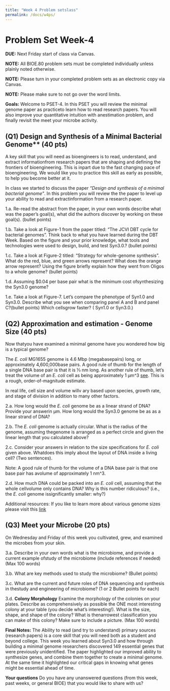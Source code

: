 ```yaml
---
title: "Week 4 Problem setslass"
permalink: /docs/w4ps/
---
```


# Problem Set Week-4

**DUE:** Next Friday start of class via Canvas.

**NOTE:** All BIOE.80 problem sets must be completed individually unless plainly noted otherwise.

**NOTE:** Please turn in your completed problem sets as an electronic copy via Canvas.

**NOTE:** Please make sure to not go over the word limits.

**Goals:** Welcome to PSET-4. 
In this PSET you will review the minimal genome paper as practiceto learn how to read research papers. 
You will also improve your quantitative intuition with anestimation problem, 
and finally revisit the meet your microbe activity.

## (Q1) Design and Synthesis of a Minimal Bacterial Genome** (40 pts)

A key skill that you will need as bioengineers is to read, understand, and extract informationfrom research papers that are shaping and defining the frontiers of bioengineering. This is inpart due to the fast changing pace of bioengineering. We would like you to practice this skill as early as possible, to help you become better at it.


In class we started to discuss the paper *“Design and synthesis of a minimal bacterial genome"*. In this problem you will review the the paper to level up your ability to read and extractinformation from a research paper.

1.a. Re-read the abstract from the paper, in your own words describe what was the paper’s goal(s), 
what did the authors discover by working on these goal(s). (bullet points)

1.b. Take a look at Figure-1 from the paper titled: “The JCVI DBT cycle for bacterial genomes”. 
Think back to what you have learned during the DBT Week. Based on the figure and your prior knowledge, 
what tools and technologies were used to design, build, and test Syn3.0.?  (bullet points)

1.c. Take a look at Figure-2 titled: “Strategy for whole-genome synthesis”. What do the red, blue, and green arrows represent? What does the orange arrow represent? 
Using the figure briefly explain how they went from Oligos to a whole genome? (bullet points)

1.d. Assuming $0.04 per base pair what is the minimum cost ofsynthesizing the Syn3.0 genome?

1.e. Take a look at Figure-7. Let’s compare the phenotype of Syn1.0 and Syn3.0.
Describe what you see when comparing panel A and B and panel C?(bullet points) 
Which cellsgrow faster? ( Syn1.0 or Syn3.0.)

## (Q2) Approximation and estimation - Genome Size (40 pts)

Now thatyou have examined a minimal genome have you wondered how big is a typical genome?

The *E. coli* MG1655 genome is 4.6 Mbp (megabasepairs) long, or approximately 4,600,000base pairs. 
A good rule of thumb for the length of a single DNA base pair is that it is ⅓ nm long.
As another rule of thumb, let’s treat the volume of an *E. coli* cell as being approximately 1 μm^3 [see](http://book.bionumbers.org/how-big-is-an-e-coli-cell-and-what-is-its-mass/). This is a rough, order-of-magnitude estimate. 

In real life, cell size and volume willv ary based upon species, growth rate, and stage of division 
in addition to many other factors.

2.a. How long would the *E. coli* genome be as a linear strand of DNA?  Provide your answerin μm. How long would the Syn3.0 genome be as as a linear strand of DNA?

2.b. The *E. coli* genome is actually circular. What is the radius of the genome, assuming thegenome is arranged as a perfect circle and given the linear length that you calculated above?

2.c. Consider your answers in relation to the size specifications for *E. coli* given above. Whatdoes this imply about the layout of DNA inside a living cell? (Two sentences).

Note: A good rule of thumb for the volume of a DNA base pair is that one base pair has avolume of approximately 1 nm^3.

2.d. How much DNA could be packed into an *E. coli* cell, assuming that the whole cellvolume only contains DNA? Why is this number ridiculous? (i.e., the *E. coli* genome issignificantly smaller: why?)

Additional resources: If you like to learn more about various genome sizes please visit this [link](http://book.bionumbers.org/how-big-are-genomes/)


## (Q3) Meet your Microbe (20 pts)

On Wednesday and Friday of this week you cultivated, grew, and examined the microbes from your skin.

3.a. Describe in your own words what is the microbiome, and provide a current example ofstudy of the microbiome (include references if needed) (Max 100 words)

3.b. What are key methods used to study the microbiome? (Bullet points)

3.c. What are the current and future roles of DNA sequencing and synthesis in thestudy and engineering of microbiome? (1 or 2 Bullet points for each)

3.d. **Colony Morphology** Examine the morphology of the colonies on your plates. Describe as comprehensively as possible the ONE most interesting colony at your table (you decide what’s interesting!). What is the size, shape, and shape of the colony? What is thenarrowest classification you can make of this colony? Make sure to include a picture. (Max 100 words)

**Final Notes:** The Ability to read (and try to understand) primary sources (research papers) is a core skill that you will need both as a student and beyond college. This week you learned about Syn3.0 and how through building a minimal genome researchers discovered 149 essential genes that were previously unidentified. The paper highlighted our improved ability to synthesize genes, and combine them together to create a minimal genome. At the same time it highlighted our critical gaps in knowing what genes might be essential ahead of time.

**Your questions**
Do you have any unanswered questions (from this week, past weeks, or general BIOE) that you would like to share with us?
